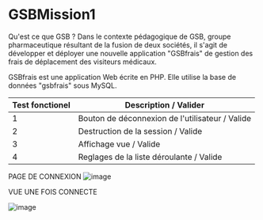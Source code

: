 # GSBMission1


Qu'est ce que GSB ?
Dans le contexte pédagogique de GSB, groupe pharmaceutique résultant de la fusion de deux sociétés, il s'agit de développer et déployer une nouvelle application "GSBfrais" de gestion des frais de déplacement des visiteurs médicaux.

GSBfrais est une application Web écrite en PHP. Elle utilise la base de données "gsbfrais" sous MySQL.

| Test fonctionel | Description / Valider | 
| --- | --- |
| 1 | Bouton de déconnexion de l'utilisateur / Valide|
| 2 | Destruction de la session / Valide | 
| 3 | Affichage vue / Valide | 
| 4 | Reglages de la liste déroulante / Valide|



PAGE DE CONNEXION 
![image](https://user-images.githubusercontent.com/113182093/206461700-54277242-6852-4c4a-a9fc-b7d9ef3c1a99.png)


VUE UNE FOIS CONNECTE

![image](https://user-images.githubusercontent.com/113182093/206461872-911ce1c8-f72c-4506-b4e4-9b68c41c7429.png)





